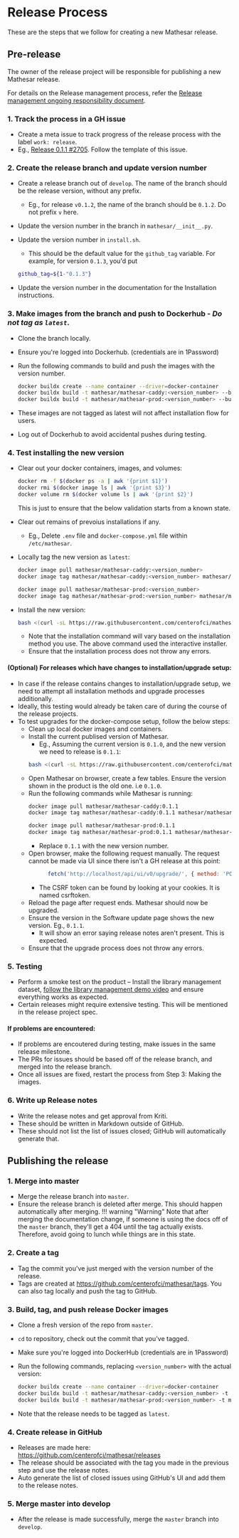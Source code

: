 # Release Process

These are the steps that we follow for creating a new Mathesar release.

## Pre-release
The owner of the release project will be responsible for publishing a new Mathesar release.

For details on the Release management process, refer the [Release management ongoing responsibility document](/team/responsibilities/release-management.md).

### 1. Track the process in a GH issue
- Create a meta issue to track progress of the release process with the label `work: release`.
- Eg., [Release 0.1.1 #2705](https://github.com/centerofci/mathesar/issues/2705). Follow the template of this issue.

### 2. Create the release branch and update version number
- Create a release branch out of `develop`. The name of the branch should be the release version, without any prefix.
  - Eg., for release `v0.1.2`, the name of the branch should be `0.1.2`. Do not prefix `v` here.
- Update the version number in the branch in  `mathesar/__init__.py`.
- Update the version number in `install.sh`.
	- This should be the default value for the `github_tag` variable. For example, for version `0.1.3`, you'd put 
    ```sh
    github_tag=${1-"0.1.3"}
    ```

- Update the version number in the documentation for the Installation instructions.

### 3. Make images from the branch and push to Dockerhub - *Do not tag as `latest`*.
- Clone the branch locally.
- Ensure you're logged into Dockerhub. (credentials are in 1Password)
- Run the following commands to build and push the images with the version number.
  ```sh
  docker buildx create --name container --driver=docker-container
  docker buildx build -t mathesar/mathesar-caddy:<version_number> --builder=container --platform=linux/amd64,linux/arm64 --push -f Dockerfile.caddy .
  docker buildx build -t mathesar/mathesar-prod:<version_number> --builder=container --platform=linux/amd64,linux/arm64 --push --build-arg PYTHON_REQUIREMENTS=requirements-prod.txt .
  ```

- These images are not tagged as latest will not affect installation flow for users.
- Log out of Dockerhub to avoid accidental pushes during testing.

### 4. Test installing the new version
- Clear out your docker containers, images, and volumes:
  ```sh
  docker rm -f $(docker ps -a | awk '{print $1}')
  docker rmi $(docker image ls | awk '{print $3}')
  docker volume rm $(docker volume ls | awk '{print $2}')
  ```
  This is just to ensure that the below validation starts from a known state.

- Clear out remains of prevoius installations if any.
	- Eg., Delete `.env` file and `docker-compose.yml` file within `/etc/mathesar`.
- Locally tag the new version as `latest`:
  ```sh
  docker image pull mathesar/mathesar-caddy:<version_number>
  docker image tag mathesar/mathesar-caddy:<version_number> mathesar/mathesar-caddy:latest
  
  docker image pull mathesar/mathesar-prod:<version_number>
  docker image tag mathesar/mathesar-prod:<version_number> mathesar/mathesar-prod:latest
  ```

- Install the new version:
  ```sh
  bash <(curl -sL https://raw.githubusercontent.com/centerofci/mathesar/<version_number>/install.sh)
  ```
  - Note that the installation command will vary based on the installation method you use. The above command used the interactive installer.
  - Ensure that the installation process does not throw any errors.


#### (Optional) For releases which have changes to installation/upgrade setup:
- In case if the release contains changes to installation/upgrade setup, we need to attempt all installation methods and upgrade processes additionally.
- Ideally, this testing would already be taken care of during the course of the release projects.
- To test upgrades for the docker-compose setup, follow the below steps:
	 - Clean up local docker images and containers.
   - Install the current publised version of Mathesar.
   		- Eg., Assuming the current version is `0.1.0`, and the new version we need to release is `0.1.1`:
        ```sh
        bash <(curl -sL https://raw.githubusercontent.com/centerofci/mathesar/0.1.0/install.sh)
        ```
    - Open Mathesar on browser, create a few tables. Ensure the version shown in the product is the old one. i.e `0.1.0`.
   - Run the following commands while Mathesar is running:
     ```sh
     docker image pull mathesar/mathesar-caddy:0.1.1
     docker image tag mathesar/mathesar-caddy:0.1.1 mathesar/mathesar-caddy:latest

     docker image pull mathesar/mathesar-prod:0.1.1
     docker image tag mathesar/mathesar-prod:0.1.1 mathesar/mathesar-prod:latest
     ```
     - Replace `0.1.1` with the new version number.
   - Open browser, make the following request manually. The request cannot be made via UI since there isn't a GH release at this point:
      ```javascript
			fetch('http://localhost/api/ui/v0/upgrade/', { method: 'POST', headers: { 'X-CSRFToken': '<replace_with_csrf_token>', 'Content-Type': 'application/json' }, body: JSON.stringify({}) });
      ```
      - The CSRF token can be found by looking at your cookies. It is named csrftoken.
   - Reload the page after request ends. Mathesar should now be upgraded.
   - Ensure the version in the Software update page shows the new version. Eg., `0.1.1`.
      - It will show an error saying release notes aren't present. This is expected.
   - Ensure that the upgrade process does not throw any errors.

### 5. Testing
- Perform a smoke test on the product – Install the library management dataset, [follow the library management demo video](https://www.youtube.com/watch?v=Edbba-h4L-M&t=17s) and ensure everything works as expected.
- Certain releases might require extensive testing. This will be mentioned in the release project spec.

#### If problems are encountered:
- If problems are encoutered during testing, make issues in the same release milestone.
- The PRs for issues should be based off of the release branch, and merged into the release branch.
- Once all issues are fixed, restart the process from Step 3: Making the images.

### 6. Write up Release notes
- Write the release notes and get approval from Kriti.
- These should be written in Markdown outside of GitHub.
- These should not list the list of issues closed; GitHub will automatically generate that.

## Publishing the release

### 1. Merge into master
- Merge the release branch into `master`.
- Ensure the release branch is deleted after merge. This should happen automatically after merging.
 !!! warning "Warning"
    Note that after merging the documentation change, if someone is using the docs off of the `master` branch, they'll get a 404 until the tag actually exists. Therefore, avoid going to lunch while things are in this state.


### 2. Create a tag
- Tag the commit you've just merged with the version number of the release.
- Tags are created at https://github.com/centerofci/mathesar/tags. You can also tag locally and push the tag to GitHub.

### 3. Build, tag, and push release Docker images
- Clone a fresh version of the repo from `master`.
- `cd` to repository, check out the commit that you've tagged.
- Make sure you're logged into DockerHub (credentials are in 1Password)
- Run the following commands, replacing `<version_number>` with the actual version:
  ```sh
  docker buildx create --name container --driver=docker-container
  docker buildx build -t mathesar/mathesar-caddy:<version_number> -t mathesar/mathesar-caddy:latest --builder=container --platform=linux/amd64,linux/arm64 --push -f Dockerfile.caddy .
  docker buildx build -t mathesar/mathesar-prod:<version_number> -t mathesar/mathesar-prod:latest --builder=container --platform=linux/amd64,linux/arm64 --push --build-arg PYTHON_REQUIREMENTS=requirements-prod.txt .
  ```

- Note that the release needs to be tagged as `latest`.

### 4. Create release in GitHub
- Releases are made here: https://github.com/centerofci/mathesar/releases
- The release should be associated with the tag you made in the previous step and use the release notes.
- Auto generate the list of closed issues using GitHub's UI and add them to the release notes. 

### 5. Merge master into develop
- After the release is made successfully, merge the `master` branch into `develop`.